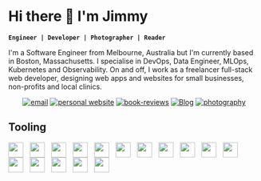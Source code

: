 # Hi there 👋 I'm Jimmy 

**`Engineer | Developer | Photographer | Reader `**

I'm a Software Engineer from Melbourne, Australia but I'm currently based in Boston, Massachusetts. I specialise in DevOps, Data Engineer, MLOps, Kubernetes and Observability. On and off, I work as a freelancer full-stack web developer, designing web apps and websites for small businesses, non-profits and local clinics.

<p align="center">
  <a href="mailto:suij2003@gmail.com">
    <img alt="email" title="Email me" src="https://custom-icon-badges.demolab.com/badge/-suij2003@gmaill.com-red?style=for-the-badge&logo=mention&logoColor=white"/></a>
  <a href="https://www.jimmysway.com/">
    <img alt="personal website" title="Personal Website" src="https://custom-icon-badges.demolab.com/badge/-Personal%20Website-teal?style=for-the-badge&logo=Website&logoColor=white"/></a> 
  <a href="https://www.jimmysway.com/books">
    <img alt="book-reviews" title="Book Reviews" src="https://custom-icon-badges.demolab.com/badge/-Book%20Reviews-purple?style=for-the-badge&logo=book&logoSource=feather&logoColor=white"/></a> 
  <a href="https://www.jimmysway.com/blog">
    <img alt="Blog" title="Blog" src="https://custom-icon-badges.demolab.com/badge/-Blog-green?style=for-the-badge&logo=note&logoSource=feather&logoColor=white"/></a> 
  <a href="https://photography.jimmysway.com/">
    <img alt="photography" title="Photography" src="https://custom-icon-badges.demolab.com/badge/-Photography-orange?style=for-the-badge&logoSource=feather&logo=Camera&logoColor=white"/></a> 
</p>

## Tooling

<img align="left" width="30px" style="padding-right:10px;" src="https://cdn.jsdelivr.net/gh/devicons/devicon@latest/icons/python/python-original-wordmark.svg" />
<img align="left" width="30px" style="padding-right:10px;" src="https://cdn.jsdelivr.net/gh/devicons/devicon@latest/icons/kubernetes/kubernetes-original.svg" />
<img align="left" width="30px" style="padding-right:10px;" src="https://cdn.jsdelivr.net/gh/devicons/devicon@latest/icons/git/git-original.svg" />
<img align="left" width="30px" style="padding-right:10px;" src="https://cdn.jsdelivr.net/gh/devicons/devicon@latest/icons/java/java-original.svg" />
<img align="left" width="30px" style="padding-right:10px;" src="https://cdn.jsdelivr.net/gh/devicons/devicon@latest/icons/prometheus/prometheus-original.svg" />
<img align="left" width="30px" style="padding-right:10px;" src="https://cdn.jsdelivr.net/gh/devicons/devicon@latest/icons/docker/docker-original.svg" />
<img align="left" width="30px" style="padding-right:10px;" src="https://cdn.jsdelivr.net/gh/devicons/devicon@latest/icons/linux/linux-original.svg" />
<img align="left" width="30px" style="padding-right:10px;" src="https://cdn.jsdelivr.net/gh/devicons/devicon@latest/icons/grafana/grafana-original.svg" />
<img align="left" width="30px" style="padding-right:10px;" src="https://cdn.jsdelivr.net/gh/devicons/devicon@latest/icons/opentelemetry/opentelemetry-original.svg" />
<img align="left" width="30px" style="padding-right:10px;" src="https://cdn.jsdelivr.net/gh/devicons/devicon@latest/icons/svelte/svelte-original.svg" />
<img align="left" width="30px" style="padding-right:10px;" src="https://cdn.jsdelivr.net/gh/devicons/devicon@latest/icons/react/react-original.svg" />
<img align="left" width="30px" style="padding-right:10px;" src="https://cdn.jsdelivr.net/gh/devicons/devicon@latest/icons/nodejs/nodejs-original-wordmark.svg" />
<img align="left" width="30px" style="padding-right:10px;" src="https://cdn.jsdelivr.net/gh/devicons/devicon@latest/icons/terraform/terraform-original.svg" />
<img align="left" width="30px" style="padding-right:10px;" src="https://cdn.jsdelivr.net/gh/devicons/devicon@latest/icons/ansible/ansible-original.svg" />
<img align="left" width="30px" style="padding-right:10px;" src="https://cdn.jsdelivr.net/gh/devicons/devicon@latest/icons/bash/bash-original.svg" />
<img align="left" width="30px" style="padding-right:10px;" src="https://cdn.jsdelivr.net/gh/devicons/devicon@latest/icons/javascript/javascript-original.svg" />
          
                    
<!--
**jimmysway/jimmysway** is a ✨ _special_ ✨ repository because its `README.md` (this file) appears on your GitHub profile.

Hi I
Here are some ideas to get you started:

- 🔭 I’m currently working on ...
- 🌱 I’m currently learning ...
- 👯 I’m looking to collaborate on ...
- 🤔 I’m looking for help with ...
- 💬 Ask me about ...
- 📫 How to reach me: ...
- 😄 Pronouns: ...
- ⚡ Fun fact: ...
-->
